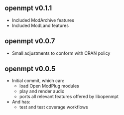 openmpt v0.1.1
-------------

  * Included ModArchive features
  * Included ModLand features

openmpt v0.0.7
-------------

  * Small adjustments to conform with CRAN policy

openmpt v0.0.5
-------------

  * Initial commit, which can:
    * load Open ModPlug modules
    * play and render audio
    * ports all relevant features offered by libopenmpt
  * And has:
    * test and test coverage workflows